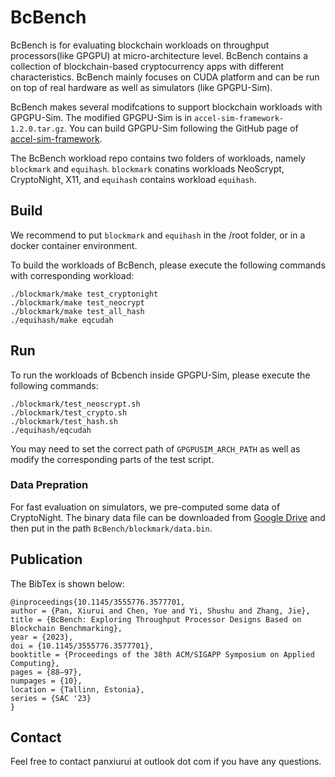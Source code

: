 # BcBench

BcBench is for evaluating blockchain workloads on throughput processors(like GPGPU) at micro-architecture level. BcBench contains a collection of blockchain-based cryptocurrency apps with different characteristics. BcBench mainly focuses on CUDA platform and can be run on top of real hardware as well as simulators (like GPGPU-Sim).

BcBench makes several modifcations to support blockchain workloads with GPGPU-Sim. The modified GPGPU-Sim is in `accel-sim-framework-1.2.0.tar.gz`. You can build GPGPU-Sim following the GitHub page of [accel-sim-framework](https://github.com/accel-sim/accel-sim-framework).

The BcBench workload repo contains two folders of workloads, namely `blockmark` and `equihash`. `blockmark` conatins workloads NeoScrypt, CryptoNight, X11, and `equihash` contains workload `equihash`.

## Build
We recommend to put `blockmark` and `equihash` in the /root folder, or in a docker container environment.

To build the workloads of BcBench, please execute the following commands with corresponding workload:

```
./blockmark/make test_cryptonight
./blockmark/make test_neocrypt
./blockmark/make test_all_hash
./equihash/make eqcudah
```



## Run
To run the workloads of Bcbench inside GPGPU-Sim, please execute the following commands:

```
./blockmark/test_neoscrypt.sh
./blockmark/test_crypto.sh
./blockmark/test_hash.sh
./equihash/eqcudah
```

You may need to set the correct path of `GPGPUSIM_ARCH_PATH` as well as modify the corresponding parts of the test script.

### Data Prepration
For fast evaluation on simulators, we pre-computed some data of CryptoNight. The binary data file can be downloaded from [Google Drive](https://drive.google.com/file/d/1EHyb3LLh32BTqXe9szSYYRCeLsMq7TEe/view?usp=sharing) and then put in the path `BcBench/blockmark/data.bin`.

## Publication
The BibTex is shown below:
```
@inproceedings{10.1145/3555776.3577701,
author = {Pan, Xiurui and Chen, Yue and Yi, Shushu and Zhang, Jie},
title = {BcBench: Exploring Throughput Processor Designs Based on Blockchain Benchmarking},
year = {2023},
doi = {10.1145/3555776.3577701},
booktitle = {Proceedings of the 38th ACM/SIGAPP Symposium on Applied Computing},
pages = {88–97},
numpages = {10},
location = {Tallinn, Estonia},
series = {SAC '23}
}
```

## Contact
Feel free to contact panxiurui at outlook dot com if you have any questions.